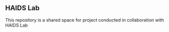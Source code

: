 ## HAIDS Lab
This repository is a shared space for project conducted in collaboration with HAIDS Lab
